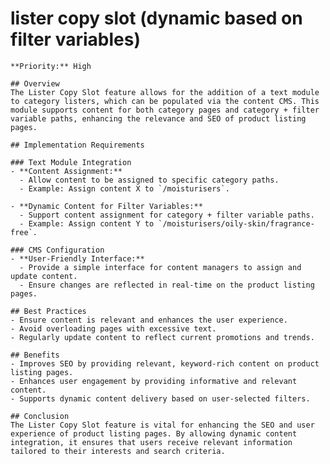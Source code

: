# lister copy slot (dynamic based on filter variables)

    **Priority:** High

    ## Overview
    The Lister Copy Slot feature allows for the addition of a text module to category listers, which can be populated via the content CMS. This module supports content for both category pages and category + filter variable paths, enhancing the relevance and SEO of product listing pages.

    ## Implementation Requirements

    ### Text Module Integration
    - **Content Assignment:**
      - Allow content to be assigned to specific category paths.
      - Example: Assign content X to `/moisturisers`.

    - **Dynamic Content for Filter Variables:**
      - Support content assignment for category + filter variable paths.
      - Example: Assign content Y to `/moisturisers/oily-skin/fragrance-free`.

    ### CMS Configuration
    - **User-Friendly Interface:**
      - Provide a simple interface for content managers to assign and update content.
      - Ensure changes are reflected in real-time on the product listing pages.

    ## Best Practices
    - Ensure content is relevant and enhances the user experience.
    - Avoid overloading pages with excessive text.
    - Regularly update content to reflect current promotions and trends.

    ## Benefits
    - Improves SEO by providing relevant, keyword-rich content on product listing pages.
    - Enhances user engagement by providing informative and relevant content.
    - Supports dynamic content delivery based on user-selected filters.

    ## Conclusion
    The Lister Copy Slot feature is vital for enhancing the SEO and user experience of product listing pages. By allowing dynamic content integration, it ensures that users receive relevant information tailored to their interests and search criteria.
